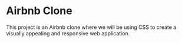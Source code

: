# Airbnb Clone

This project is an Airbnb clone where we will be using CSS to create a visually appealing and responsive web application.
